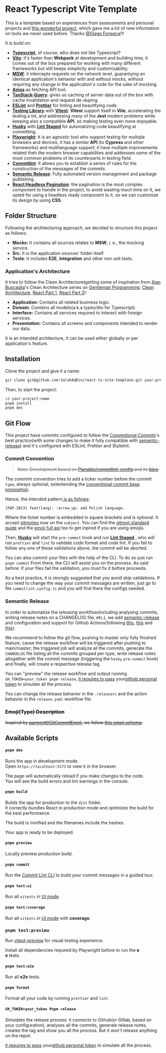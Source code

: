 # React Typescript Vite Template

This is a template based on experiences from assessments and personal projects and [this wonderful project](https://github.com/eruptionjs/core), which gave me a lot of new information on tools we never used before. Thanks [@Diago Fonseca](https://github.com/devMozao)!!!

It is build on:
- [**Typescript**](https://www.typescriptlang.org/), of course, who does not like Typescript?
- [**Vite**](https://vitejs.dev/): it's faster than **Webpack** at development and building time, it comes out of the box prepared for working with many different frameworks but still keeps simplicity and customizability.
- [**MSW**](https://mswjs.io/): it intercepts requests on the network level, guarantying an identical application's behavior with and without mocks, without requiring any change in the application's code for the sake of mocking.
- [**Axios**](https://github.com/axios/axios) as fetching API tool.
- [**TanStack-Query**](https://tanstack.com/query/v4/docs/react/overview): gives us caching of server data out of the box with cache invalidation and request de-duping.
- [**ESLint**](https://eslint.org/) and [**Prettier**](https://prettier.io/) for linting and beautifying code.
- [**Testing Library**](https://testing-library.com/) with **[Vitest](https://vitest.dev/)**: **Vitest** support itself in **Vite**, accelerating the testing a lot, and addressing many of the **Jest** modern problems while keeping also a compatible **API**, so making testing even more enjoyable.
- [**Husky**](https://typicode.github.io/husky/#/) with [**Lint Staged**](https://github.com/okonet/lint-staged) for automatizing code beautifying at committing.
- [**Playwright**](https://playwright.dev/): It is an agnostic tool who support testing for multiple browsers and devices, it has a similar **API** (to **Cypress** and other frameworks) and multilanguage support; it have multiple improvements related theh the modern browser capabilities and addresses some of the most common problems of its counterparts in testing field.
- [**Commitlint**](https://github.com/conventional-changelog/commitlint): It allows you to establish a series of rules for the construction of the messages of the commits.
- [**Semantic Release**](https://github.com/semantic-release): Fully automated version management and package publishing.
- [**React Headless Pagination**](https://github.com/fullhdpixel/react-headless-pagination): the pagination is the most complex component to handle in the project, to avoid wasting much time on it, we opted for using a headless ready component to it, so we can customize its design by using **CSS**.

## Folder Structure
Following the architecturing approach, we decided to structure this project as follows:
- **Mocks:** It contains all sources relates to **MSW**, i. e., the mocking service.
- **Src**: It is the application sources' folder itself.
- **Tests**: It includes **E2E**, **integration** and other non unit tests.

### Application's Architecture
It tries to follow the Clean Architecture(getting some of inspiration from [Alan Buscaglia](https://www.linkedin.com/in/alanbuscaglia/)'s Clean Architecture series on [Gentleman Programming](https://www.youtube.com/c/GentlemanProgramming): [Clean Architecture](https://www.youtube.com/watch?v=vRGVnqylO68), [React Part 1](https://www.youtube.com/watch?v=5LqhlCd2_nE), [React Part 2](https://www.youtube.com/watch?v=XEcZaKK38fg)):
- **Application:** Contains all related business logic.
- **Domain:** Contains all models(a.k.a types/dto for Typescript).
- **Interface:** Contains all services required to interact with foreign services.
- **Presentation:** Contains all screens and components intended to render our data.

It is an intended architecture, it can be used either globally or per application's feature.

## Installation
Clone the project and give it a name:
```Bash
git clone git@github.com:SalahAdDin/react-ts-vite-template.git your-project-name
```
Then, to start the project:
```Bash
cd your-project-name
pnpm install
pnpm dev
```
## Git Flow
This project have commits configured to follow the [Conventional Commits](https://www.conventionalcommits.org/en/v1.0.0/)'s best practice(with some changes to make it fully compatible with [semantic-release](https://github.com/semantic-release)) and it's configured with ESLint, Prettier and Stylelint.

### Commit Convention

> ~~Note: Development based on [Planable/commitlint-config](https://github.com/Planable/commitlint-config) and its [blog](https://strdr4605.com/commitlint-custom-commit-message-with-emojis).~~

The commint convention tries to add a ticker number before the commit `type`, always optional, extentending the [conventional commit base proposition](https://www.conventionalcommits.org/en/v1.0.0/).

Hence, the intended pattern[ is as follows](https://regex101.com/r/YyeQ0X/1):

```
[PAP-2013] feat(lang): :arrow_up: add Polish language.
```

Where the ticket number is embedded in square brackets and is optional. It accept [gitmojies](https://gitmoji.dev/) now on the `subject`. You can find the [gitmoji standard guide](https://gitmoji.dev/) and the [emoji full api](https://emojiapi.dev/) too to get inpired if you are using emojis.

Then, [**Husky**](https://typicode.github.io/husky/#/) will start the `pre-commit` hook and run [**Lint Staged**](https://github.com/okonet/lint-staged) , who will run `prettier` and `lint` to validate code format and code lint. If you fail to follow any one of these validations above, the commit will be aborted.

You can also commit your files with the help of the CLI. To do so just run `pnpm commit` From there, the CLI will assist you on the process. As said before: if your files fail the validation, you must fix it before proceeds.

As a best practice, it is strongly suggested that you avoid skip validations. If you need to change the way your commit messages are written, just go to file `commitlint.config.ts` and you will find there the configs needed.
### Semantic Release
In order to automatize the releasing workflow(including analysing commits, writing release notes on a CHANGELOG file, etc.), we add [semantic-release](https://github.com/semantic-release) and configuration and support for Github Actions(following [this](https://medium.com/miq-tech-and-analytics/automating-releases-via-semantic-release-4781eb0106e8), [this](https://github.com/semantic-release/semantic-release/blob/master/docs/recipes/ci-configurations/github-actions.md) and [this](https://pnpm.io/es/continuous-integration#github-actions)).

We recommend to follow the git flow, pushing to master only fully finished feature, cause the release workflow will be triggered after pushing to main/master; the triggered job will analyze all the commits, generate the `CHANGELOG` file listing all the commits grouped per type, write release notes altogether with the commit message (triggering the `husky` `pre-commit` hook) and finally, will create a respective release tag.

You can "preview" the release workflow and output running `GH_TOKEN=your_token pnpm release`, [it requires to pass](https://github.com/semantic-release/github#github-authentication) your[github personal token](https://docs.github.com/en/authentication/keeping-your-account-and-data-secure/creating-a-personal-access-token) to simulate all the process.

You can change the release behavior in the `.releaserc` and the action behavior in the `release.yaml` workflow file.

### ~~Emoji(Type) Description~~

~~Inspired by [parmentf/GitCommitEmoji](https://gist.github.com/parmentf/035de27d6ed1dce0b36a), we follow [this emoji schema](https://gitmoji.dev/).~~

## Available Scripts

#### `pnpm dev`

Runs the app in development mode.  
Open `https://localhost:5173` to view it in the browser.

The page will automatically reload if you make changes to the code.  
You will see the build errors and lint warnings in the console.

#### `pnpm build`

Builds the app for production to the `dist` folder.  
It correctly bundles React in production mode and optimizes the build for the best performance.

The build is minified and the filenames include the hashes.

Your app is ready to be deployed.
#### `pnpm preview`
Locally preview production build.

#### `pnpm commit`
Run the [Commit LInt CLI](https://github.com/conventional-changelog/commitlint#cli) to build your commit messages in a guided tour.

#### `pnpm test:ui`
Run all `vitests` in [UI mode](https://vitest.dev/guide/ui.html).

#### `pnpm test:coverage`
Run all `vitests` in [UI mode](https://vitest.dev/guide/ui.html) with **coverage**.

### `pnpm test:preview`

Run [vitest-preview](https://www.vitest-preview.com/guide/getting-started) for visual testing experience.

Install all dependencies required by Playwright before to run the **e  
e** tests.

#### `pnpm test:e2e`
Run all **e2e** tests.

#### `pnpm format`
Format all your code by running `prettier` and `lint`.

#### `GH_TOKEN=your_token Pnpm release`

Simulates the release process: it connects to Github(or Gitlab, based on your configuration), analyses all the commits, generale release notes, creates the tag and show you all the process. But it won't release anything on the repot.

[it requires to pass](https://github.com/semantic-release/github#github-authentication) your[github personal token](https://docs.github.com/en/authentication/keeping-your-account-and-data-secure/creating-a-personal-access-token) to simulate all the process.